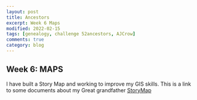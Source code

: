 ```yaml
---
layout: post
title: Ancestors
excerpt: Week 6 Maps
modified: 2022-02-15
tags: [genealogy, challenge 52ancestors, AJCrow]
comments: true
category: blog
---
```


## Week 6: MAPS

I have built a Story Map and working to improve my GIS skills.
This is a link to some documents about my Great grandfather
 [StoryMap](https://storymaps.arcgis.com/stories/c48354b0754247aaa030f99711424532)
